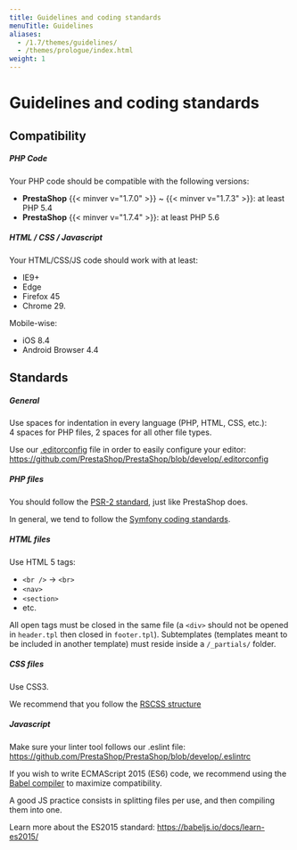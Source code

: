 ```yaml
---
title: Guidelines and coding standards
menuTitle: Guidelines
aliases:
  - /1.7/themes/guidelines/
  - /themes/prologue/index.html
weight: 1
---
```


# Guidelines and coding standards

## Compatibility

##### PHP Code

Your PHP code should be compatible with the following versions:

- **PrestaShop** {{< minver v="1.7.0" >}} ~ {{< minver v="1.7.3" >}}: at least PHP 5.4
- **PrestaShop** {{< minver v="1.7.4" >}}: at least PHP 5.6

##### HTML / CSS / Javascript

Your HTML/CSS/JS code should work with at least:

- IE9+
- Edge
- Firefox 45
- Chrome 29.

Mobile-wise:
 
- iOS 8.4
- Android Browser 4.4

## Standards

##### General

Use spaces for indentation in every language (PHP, HTML, CSS, etc.):<br>4 spaces for PHP files, 2 spaces for all other file types.

Use our [.editorconfig](http://editorconfig.org/) file in order to easily configure your editor: https://github.com/PrestaShop/PrestaShop/blob/develop/.editorconfig

##### PHP files

You should follow the [PSR-2 standard](http://www.php-fig.org/psr/psr-2/), just like PrestaShop does.

In general, we tend to follow the [Symfony coding standards](http://symfony.com/doc/current/contributing/code/standards.html).

##### HTML files

Use HTML 5 tags:

* `<br />` → `<br>`
* `<nav>`
* `<section>`
* etc.

All open tags must be closed in the same file (a `<div>` should not be opened in `header.tpl` then closed in `footer.tpl`). Subtemplates (templates meant to be included in another template) must reside inside a `/_partials/` folder.

##### CSS files

Use CSS3.

We recommend that you follow the [RSCSS structure](http://rscss.io/)

##### Javascript

Make sure your linter tool follows our .eslint file: https://github.com/PrestaShop/PrestaShop/blob/develop/.eslintrc

If you wish to write ECMAScript 2015 (ES6) code, we recommend using the [Babel compiler](https://babeljs.io/) to maximize compatibility.

A good JS practice consists in splitting files per use, and then compiling them into one.

Learn more about the ES2015 standard: https://babeljs.io/docs/learn-es2015/
